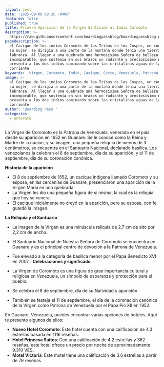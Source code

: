 ```yaml
---
layout: post
date: '2025-09-08 08:26 -0400'
featured: false
published: true
title: Primera Aparición de la Virgen Santísima al Indio Coromoto
description: >-
  https://raw.githubusercontent.com/boardingpassblog/boardingpassblog.github.io/refs/heads/main/assets/images/Coromoto.jpg
pagedescription: >-
  el Cacique de los indios Coromoto de las Tribus de los Cospes, en compañía de
  su mujer, se dirigía a una parte de la montaña donde tenía una tierra de
  labranza. Al llegar a una quebrada una hermosísima Señora de belleza
  incomparable, que sostenía en sus brazos un radiante y preciosísimo niño, se
  presenta a los dos indios caminando sobre las cristalinas aguas de la
  corriente
keywords: 'Virgen, Coromoto, Indio, Casique, Coste, Venezuela, Patrona,Guanare'
image: >-
  el Cacique de los indios Coromoto de las Tribus de los Cospes, en compañía de
  su mujer, se dirigía a una parte de la montaña donde tenía una tierra de
  labranza. Al llegar a una quebrada una hermosísima Señora de belleza
  incomparable, que sostenía en sus brazos un radiante y preciosísimo niño, se
  presenta a los dos indios caminando sobre las cristalinas aguas de la
  corriente
author: 'Boarding Pass '
categories:
  - enterate
---
```

La Virgen de Coromoto es la Patrona de Venezuela, venerada en el país desde su aparición en 1652 en Guanare. Se le conoce como la Reina y Madre de la nación, y su imagen, una pequeña reliquia de menos de 3 centímetros, se encuentra en el Santuario Nacional, declarado basílica. Los venezolanos la celebran el 8 de septiembre, día de su aparición, y el 11 de septiembre, día de su coronación canónica.

**Historia de la aparición**

- El 8 de septiembre de 1652, un cacique indígena llamado Coromoto y su esposa, en las cercanías de Guanare, presenciaron una aparición de la Virgen María en una quebrada. 
- La Virgen les dio una pequeña figura de sí misma, la cual es la reliquia que hoy se venera. 
- El cacique inicialmente no creyó en la aparición, pero su esposa, con fe, guardó la imagen.

**La Reliquia y el Santuario**

- La imagen de la Virgen es una minúscula reliquia de 2,7 cm de alto por 2,2 cm de ancho. 
- El Santuario Nacional de Nuestra Señora de Coromoto se encuentra en Guanare y es el principal centro de devoción a la Patrona de Venezuela. 
- Fue elevado a la categoría de basílica menor por el Papa Benedicto XVI en 2007
. 
**Celebraciones y significado**

- La Virgen de Coromoto es una figura de gran importancia cultural y religiosa en Venezuela, un símbolo de esperanza y protección para el pueblo. 
- Se celebra el 8 de septiembre, día de su Natividad y aparición. 
- También se festeja el 11 de septiembre, el día de la coronación canónica de la Virgen como Patrona de Venezuela por el Papa Pío XII en 1952.

En Guanare, Venezuela, puedes encontrar varias opciones de hoteles. Aquí te presento algunos de ellos:

- **Nuevo Hotel Coromoto**: Este hotel cuenta con una calificación de 4.3 estrellas basada en 1116 reseñas.
- **Hotel Princesa Suites**: Con una calificación de 4.2 estrellas y 362 reseñas, este hotel ofrece un precio por noche de aproximadamente 9.310 VES.
- **Motel Victoria**: Este motel tiene una calificación de 3.6 estrellas a partir de 79 reseñas